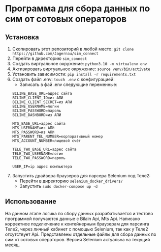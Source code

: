 # Программа для сбора данных по сим от сотовых операторов
## Установка
1. Скопировать этот репозиторий в любой место: `git clone https://github.com/Jagernau/sim_connect`
2. Перейти в директорию `sim_connect`
3. Создать виртуальное окружение: `python3.10 -m virtualenv env`
4. Активировать виртуальное окружение: `source venv/bin/activate`
5. Установить зависимости: `pip install -r requirements.txt`
6. Создать файл .env: `touch .env` с конфигурацией:
    * Записать в фай .env следующие переменные:
    ```
    BILINE_BASE_URL=адрес сайта
    BILINE_CLIENT_ID=из АПИ
    BILINE_CLIENT_SECRET=из АПИ
    BILINE_USERNAME=логин
    BILINE_PASSWORD=пароль
    BILINE_DASHBORD=из АПИ

    MTS_BASE_URL=адрес сайта
    MTS_USERNAME=из АПИ
    MTS_PASSWORD=из АПИ
    MTS_PARENT_TEL_NUMBER=корпоративный номер
    MTS_ACCOUNT_NUMBER=лицевой счёт

    TELE_TWO_BASE_URL=адрес сайта
    TELE_TWO_USERNAME=логин
    TELE_TWO_PASSWORD=пароль

    USER_IP=ip адрес компьютера
    ```
7. Запустить драйвера браузеров для парсера Selenium под Теле2:
    * Перейти в директорию `selenium_docker_drivers/`
    * Запустить `sudo docker-compose up -d `

## Использование
На данном этапе логика по сбору данных разрабатывается и тестово программой получаются данные с Bilain Api, Mts Api. Написано корректное подключение к контейнерным браузерам для парсинга Теле2, через личный кабинет с помощью Selenium, так как у Теле2 отсутствует Api.
Представлены отдельные файлы для сбора данных по сим от сотовых операторов.
Версия Selenium актуальна на текущий месяц.

